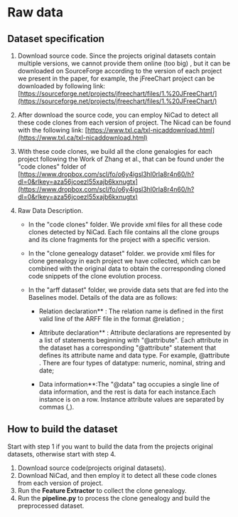 # Raw data
## Dataset specification
1. Download source code.
    Since the projects original datasets contain multiple versions, we cannot provide them online (too big) , but it can be downloaded on SourceForge according to the version of each project we present in the paper, for example, the jFreeChart project can be downloaded by following link: 
[https://sourceforge.net/projects/jfreechart/files/1.%20JFreeChart/](https://sourceforge.net/projects/jfreechart/files/1.%20JFreeChart/)

2. After download the source code, you can employ NiCad to detect all these code clones from each version of project. The Nicad can be found with the following link:
[https://www.txl.ca/txl-nicaddownload.html](https://www.txl.ca/txl-nicaddownload.html)

3. With these code clones, we build all the clone genalogies for each project following the Work of Zhang et al., that can be found under the "code clones" folder of [https://www.dropbox.com/scl/fo/o6y4igsl3hl0rla8r4n60/h?dl=0&rlkey=aza56jcoezl55xajb6kxnugtx](https://www.dropbox.com/scl/fo/o6y4igsl3hl0rla8r4n60/h?dl=0&rlkey=aza56jcoezl55xajb6kxnugtx)


4. Raw Data Description.

    * In the "code clones" folder. We provide xml files for all these code clones detected by NiCad. Each file contains all the clone groups and its clone fragments for the project with a specific version.

    * In the "clone genealogy dataset" folder. we provide xml files for clone genealogy in each project we have collected, which can be combined with the original data to obtain the corresponding cloned code snippets of the clone evolution process.

    * In the "arff dataset" folder, we provide data sets that are fed into the Baselines model. Details of the data are as follows:

        - Relation declaration** : The relation name is defined in the first valid line of the ARFF file in the format @relation <relation-name>;

        - Attribute declaration** : Attribute declarations are represented by a list of statements beginning with "@attribute". Each attribute in the dataset has a corresponding "@attribute" statement that defines its attribute name and data type. For example, @attribute <attribute-name> <datatype>. There are four types of datatype: numeric, nominal, string and date;

        - Data information**:The "@data" tag occupies a single line of data information, and the rest is data for each instance.Each instance is on a row. Instance attribute values are separated by commas (,).

## How to build the dataset
Start with step 1 if you want to build the data from the projects original datasets, otherwise start with step 4.
1. Download source code(projects original datasets).
2. Download NiCad, and then employ it to detect all these code clones from each version of project.
3. Run the **Feature Extractor** to collect the clone genealogy.
4. Run the **pipeline.py** to process the clone genealogy and build the preprocessed dataset.